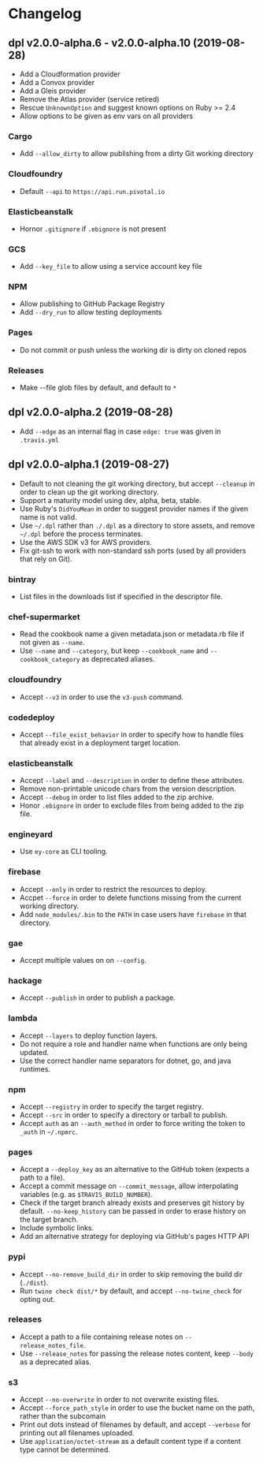 # Changelog

## dpl v2.0.0-alpha.6 - v2.0.0-alpha.10 (2019-08-28)

* Add a Cloudformation provider
* Add a Convox provider
* Add a Gleis provider
* Remove the Atlas provider (service retired)
* Rescue `UnknownOption` and suggest known options on Ruby >= 2.4
* Allow options to be given as env vars on all providers

### Cargo

* Add `--allow_dirty` to allow publishing from a dirty Git working directory

### Cloudfoundry

* Default `--api` to `https://api.run.pivotal.io`

### Elasticbeanstalk

* Hornor `.gitignore` if `.ebignore` is not present

### GCS

* Add `--key_file` to allow using a service account key file

### NPM

* Allow publishing to GitHub Package Registry
* Add `--dry_run` to allow testing deployments

### Pages

* Do not commit or push unless the working dir is dirty on cloned repos

### Releases

* Make --file glob files by default, and default to `*`

## dpl v2.0.0-alpha.2 (2019-08-28)

* Add `--edge` as an internal flag in case `edge: true` was given in `.travis.yml`

## dpl v2.0.0-alpha.1 (2019-08-27)

* Default to not cleaning the git working directory, but accept `--cleanup` in order to clean up the git working directory.
* Support a maturity model using dev, alpha, beta, stable.
* Use Ruby's `DidYouMean` in order to suggest provider names if the given name is not valid.
* Use `~/.dpl` rather than `./.dpl` as a directory to store assets, and remove `~/.dpl` before the process terminates.
* Use the AWS SDK v3 for AWS providers.
* Fix git-ssh to work with non-standard ssh ports (used by all providers that rely on Git).

### bintray

* List files in the downloads list if specified in the descriptor file.

### chef-supermarket

* Read the cookbook name a given metadata.json or metadata.rb file if not given as `--name`.
* Use `--name` and `--category`, but keep `--cookbook_name` and `--cookbook_category` as deprecated aliases.

### cloudfoundry

* Accept `--v3` in order to use the `v3-push` command.

### codedeploy

* Accept `--file_exist_behavior` in order to specify how to handle files that already exist in a deployment target location.

### elasticbeanstalk

* Accept `--label` and `--description` in order to define these attributes.
* Remove non-printable unicode chars from the version description.
* Accept `--debug` in order to list files added to the zip archive.
* Honor `.ebignore` in order to exclude files from being added to the zip file.

### engineyard

* Use `ey-core` as CLI tooling.

### firebase

* Accept `--only` in order to restrict the resources to deploy.
* Accpet `--force` in order to delete functions missing from the current working directory.
* Add `node_modules/.bin` to the `PATH` in case users have `firebase` in that directory.

### gae

* Accept multiple values on on `--config`.

### hackage

* Accept `--publish` in order to publish a package.

### lambda

* Accept `--layers` to deploy function layers.
* Do not require a role and handler name when functions are only being updated.
* Use the correct handler name separators for dotnet, go, and java runtimes.

### npm

* Accept `--registry` in order to specify the target registry.
* Accept `--src` in order to specify a directory or tarball to publish.
* Accept `auth` as an `--auth_method` in order to force writing the token to `_auth` in `~/.npmrc`.

### pages

* Accept a `--deploy_key` as an alternative to the GitHub token (expects a path to a file).
* Accept a commit message on `--commit_message`, allow interpolating variables (e.g. as `$TRAVIS_BUILD_NUMBER`).
* Check if the target branch already exists and preserves git history by default. `--no-keep_history` can be passed in order to erase history on the target branch.
* Include symbolic links.
* Add an alternative strategy for deploying via GitHub's pages HTTP API

### pypi

* Accept `--no-remove_build_dir` in order to skip removing the build dir (`./dist`).
* Run `twine check dist/*` by default, and accept `--no-twine_check` for opting out.

### releases

* Accept a path to a file containing release notes on `--release_notes_file`.
* Use `--release_notes` for passing the release notes content, keep `--body` as a deprecated alias.

### s3

* Accept `--no-overwrite` in order to not overwrite existing files.
* Accept `--force_path_style` in order to use the bucket name on the path, rather than the subcomain
* Print out dots instead of filenames by default, and accept `--verbose` for printing out all filenames uploaded.
* Use `application/octet-stream` as a default content type if a content type cannot be determined.

